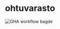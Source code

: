 # ohtuvarasto

![[GHA workflow bagde](https://github.com/varkkha/ohtuvarasto/workflows/CI/badge.svg)](https://github.com/varkkha/ohtuvarasto/actions)
